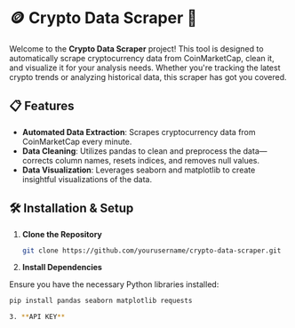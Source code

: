 # 🪙 Crypto Data Scraper 🚀

Welcome to the **Crypto Data Scraper** project! This tool is designed to automatically scrape cryptocurrency data from CoinMarketCap, clean it, and visualize it for your analysis needs. Whether you're tracking the latest crypto trends or analyzing historical data, this scraper has got you covered.

## 📋 Features

- **Automated Data Extraction**: Scrapes cryptocurrency data from CoinMarketCap every minute.
- **Data Cleaning**: Utilizes pandas to clean and preprocess the data—corrects column names, resets indices, and removes null values.
- **Data Visualization**: Leverages seaborn and matplotlib to create insightful visualizations of the data.

## 🛠️ Installation & Setup

1. **Clone the Repository**

   ```bash
   git clone https://github.com/yourusername/crypto-data-scraper.git

2. **Install Dependencies**

  Ensure you have the necessary Python libraries installed:
  ```bash
  pip install pandas seaborn matplotlib requests

3. **API KEY**



